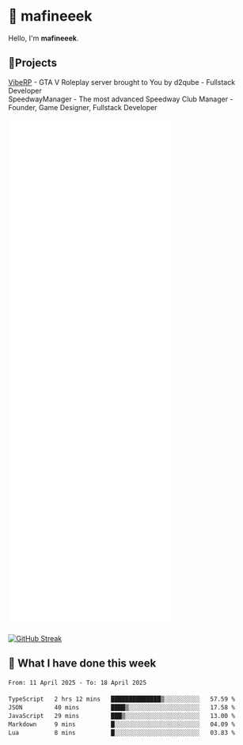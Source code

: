 # 👋 mafineeek
Hello, I'm **mafineeek**.

## 📝Projects

[VibeRP](https://v-rp.pl) - GTA V Roleplay server brought to You by d2qube - Fullstack Developer<br/>
SpeedwayManager - The most advanced Speedway Club Manager - Founder, Game Designer, Fullstack Developer


![](./github-metrics.svg)

[![GitHub Streak](https://streak-stats.demolab.com/?user=mafineeek)](https://git.io/streak-stats)

## 📰 What I have done this week
<!--START_SECTION:waka-->

```txt
From: 11 April 2025 - To: 18 April 2025

TypeScript   2 hrs 12 mins   ██████████████▒░░░░░░░░░░   57.59 %
JSON         40 mins         ████▒░░░░░░░░░░░░░░░░░░░░   17.58 %
JavaScript   29 mins         ███▒░░░░░░░░░░░░░░░░░░░░░   13.00 %
Markdown     9 mins          █░░░░░░░░░░░░░░░░░░░░░░░░   04.09 %
Lua          8 mins          █░░░░░░░░░░░░░░░░░░░░░░░░   03.83 %
```

<!--END_SECTION:waka-->
